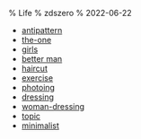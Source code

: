 % Life
% zdszero
% 2022-06-22

* [antipattern](antipattern.md)
* [the-one](the-one.md)
* [girls](./girls.md)
* [better man](better_man.md)
* [haircut](haircut.md)
* [exercise](exercise.md)
* [photoing](./photoing.md)
* [dressing](./dressing.md)
* [woman-dressing](woman-dressing.md)
* [topic](topic.md)
* [minimalist](minimalist.md)
